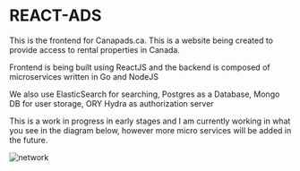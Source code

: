 
# REACT-ADS
This is the frontend for Canapads.ca.  This is a website being created to provide access to rental properties in Canada. 

Frontend is being built using ReactJS and the backend is composed of microservices written in Go and NodeJS

We also use ElasticSearch for searching, Postgres as a Database, Mongo DB for user storage, ORY Hydra as authorization server 

This is a work in progress in early stages and I am currently working in what you see in the diagram below, however more micro services will be added in the future.



![network](https://gofullstack.dev/images/canapads/canapads2.png)
